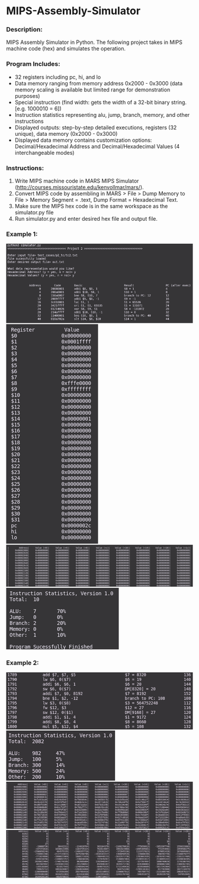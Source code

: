 # MIPS-Assembly-Simulator

### Description:
MIPS Assembly Simulator in Python. The following project takes in MIPS machine code (hex) and simulates the operation. 

### Program Includes:
- 32 registers including pc, hi, and lo
- Data memory ranging from memory address 0x2000 - 0x3000 (data memory scaling is available but limited range for demonstration purposes)
- Special instruction (find width: gets the width of a 32-bit binary string. [e.g. 1000010 = 6])
- Instruction statistics representing alu, jump, branch, memory, and other instructions
- Displayed outputs: step-by-step detailed executions, registers (32 unique), data memory (0x2000 - 0x3000)
- Displayed data memory contains customization options: Decimal/Hexadecimal Address and Decimal/Hexadecimal Values (4 interchangeable modes)

### Instructions:
1. Write MIPS machine code in MARS MIPS Simulator (http://courses.missouristate.edu/kenvollmar/mars/).
2. Convert MIPS code by assembling in MARS > File > Dump Memory to File > Memory Segment = .text, Dump Format = Hexadecimal Text.
3. Make sure the MIPS hex code is in the same workspace as the simulator.py file
4. Run simulator.py and enter desired hex file and output file.

### Example 1:
![alt text](https://github.com/JimPalomo/MIPS-Assembly-Simulator/blob/main/assets/sample-1.png)
![alt text](https://github.com/JimPalomo/MIPS-Assembly-Simulator/blob/main/assets/sample-2.png)
![alt text](https://github.com/JimPalomo/MIPS-Assembly-Simulator/blob/main/assets/sample-3.png)
![alt text](https://github.com/JimPalomo/MIPS-Assembly-Simulator/blob/main/assets/sample-4.png)

### Example 2:
![alt text](https://github.com/JimPalomo/MIPS-Assembly-Simulator/blob/main/assets/sample-5.png)
![alt text](https://github.com/JimPalomo/MIPS-Assembly-Simulator/blob/main/assets/sample-6.png)
![alt text](https://github.com/JimPalomo/MIPS-Assembly-Simulator/blob/main/assets/sample-7.png)
![alt text](https://github.com/JimPalomo/MIPS-Assembly-Simulator/blob/main/assets/sample-8.png)